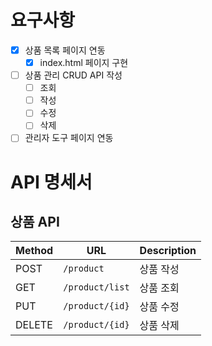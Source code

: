 # 요구사항

- [x] 상품 목록 페이지 연동
    - [x] index.html 페이지 구현
- [ ] 상품 관리 CRUD API 작성
    - [ ] 조회
    - [ ] 작성
    - [ ] 수정
    - [ ] 삭제
- [ ] 관리자 도구 페이지 연동

# API 명세서

## 상품 API

| Method | URL             | Description |
|--------|-----------------|-------------|
| POST   | `/product`      | 상품 작성       |
| GET    | `/product/list` | 상품 조회       |
| PUT    | `/product/{id}` | 상품 수정       |
| DELETE | `/product/{id}` | 상품 삭제       |
